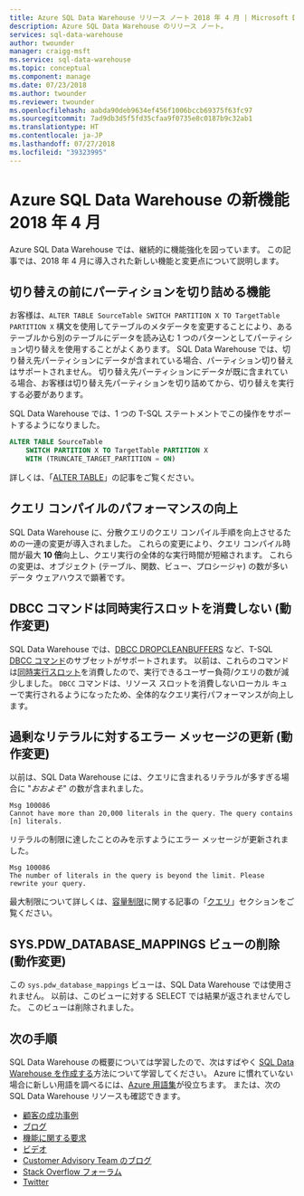```yaml
---
title: Azure SQL Data Warehouse リリース ノート 2018 年 4 月 | Microsoft Docs
description: Azure SQL Data Warehouse のリリース ノート。
services: sql-data-warehouse
author: twounder
manager: craigg-msft
ms.service: sql-data-warehouse
ms.topic: conceptual
ms.component: manage
ms.date: 07/23/2018
ms.author: twounder
ms.reviewer: twounder
ms.openlocfilehash: aabda90deb9634ef456f1006bccb69375f63fc97
ms.sourcegitcommit: 7ad9db3d5f5fd35cfaa9f0735e8c0187b9c32ab1
ms.translationtype: HT
ms.contentlocale: ja-JP
ms.lasthandoff: 07/27/2018
ms.locfileid: "39323995"
---
```

# <a name="whats-new-in-azure-sql-data-warehouse-april-2018"></a>Azure SQL Data Warehouse の新機能 2018 年 4 月
Azure SQL Data Warehouse では、継続的に機能強化を図っています。 この記事では、2018 年 4 月に導入された新しい機能と変更点について説明します。

## <a name="ability-to-truncate-a-partition-before-a-switch"></a>切り替えの前にパーティションを切り詰める機能
お客様は、`ALTER TABLE SourceTable SWITCH PARTITION X TO TargetTable PARTITION X` 構文を使用してテーブルのメタデータを変更することにより、あるテーブルから別のテーブルにデータを読み込む 1 つのパターンとしてパーティション切り替えを使用することがよくあります。 SQL Data Warehouse では、切り替え先パーティションにデータが含まれている場合、パーティション切り替えはサポートされません。 切り替え先パーティションにデータが既に含まれている場合、お客様は切り替え先パーティションを切り詰めてから、切り替えを実行する必要があります。

SQL Data Warehouse では、1 つの T-SQL ステートメントでこの操作をサポートするようになりました。

```sql
ALTER TABLE SourceTable 
    SWITCH PARTITION X TO TargetTable PARTITION X
    WITH (TRUNCATE_TARGET_PARTITION = ON)
```
詳しくは、「[ALTER TABLE](https://docs.microsoft.com/sql/t-sql/statements/alter-table-transact-sql)」の記事をご覧ください。

## <a name="improved-query-compilation-performance"></a>クエリ コンパイルのパフォーマンスの向上
SQL Data Warehouse に、分散クエリのクエリ コンパイル手順を向上させるための一連の変更が導入されました。 これらの変更により、クエリ コンパイル時間が最大 **10 倍**向上し、クエリ実行の全体的な実行時間が短縮されます。 これらの変更は、オブジェクト (テーブル、関数、ビュー、プロシージャ) の数が多いデータ ウェアハウスで顕著です。

## <a name="dbcc-commands-do-not-consume-concurrency-slots-behavior-change"></a>DBCC コマンドは同時実行スロットを消費しない (動作変更)
SQL Data Warehouse では、[DBCC DROPCLEANBUFFERS](https://docs.microsoft.com/sql/t-sql/database-console-commands/dbcc-dropcleanbuffers-transact-sql) など、T-SQL [DBCC コマンド](https://docs.microsoft.com/sql/t-sql/database-console-commands/dbcc-transact-sql)のサブセットがサポートされます。 以前は、これらのコマンドは[同時実行スロット](https://docs.microsoft.com/azure/sql-data-warehouse/resource-classes-for-workload-management#concurrency-slots)を消費したので、実行できるユーザー負荷/クエリの数が減少しました。 `DBCC` コマンドは、リソース スロットを消費しないローカル キューで実行されるようになったため、全体的なクエリ実行パフォーマンスが向上します。

## <a name="updated-error-message-for-excessive-literals-behavior-change"></a>過剰なリテラルに対するエラー メッセージの更新 (動作変更)
以前は、SQL Data Warehouse には、クエリに含まれるリテラルが多すぎる場合に "*おおよそ*" の数が含まれました。
```
Msg 100086
Cannot have more than 20,000 literals in the query. The query contains [n] literals.
```

リテラルの制限に達したことのみを示すようにエラー メッセージが更新されました。
```
Msg 100086
The number of literals in the query is beyond the limit. Please rewrite your query.
```

最大制限について詳しくは、[容量制限](https://docs.microsoft.com/azure/sql-data-warehouse/sql-data-warehouse-service-capacity-limits)に関する記事の「[クエリ](https://docs.microsoft.com/azure/sql-data-warehouse/sql-data-warehouse-service-capacity-limits#queries)」セクションをご覧ください。

## <a name="removed-the-syspdwdatabasemappings-view-behavior-change"></a>SYS.PDW_DATABASE_MAPPINGS ビューの削除 (動作変更)
この `sys.pdw_database_mappings` ビューは、SQL Data Warehouse では使用されません。 以前は、このビューに対する SELECT では結果が返されませんでした。 このビューは削除されました。 

## <a name="next-steps"></a>次の手順
SQL Data Warehouse の概要については学習したので、次はすばやく [SQL Data Warehouse を作成する][create a SQL Data Warehouse]方法について学習してください。 Azure に慣れていない場合に新しい用語を調べるには、[Azure 用語集][Azure glossary]が役立ちます。 または、次の SQL Data Warehouse リソースも確認できます。  

* [顧客の成功事例]
* [ブログ]
* [機能に関する要求]
* [ビデオ]
* [Customer Advisory Team のブログ]
* [Stack Overflow フォーラム]
* [Twitter]


[ブログ]: https://azure.microsoft.com/blog/tag/azure-sql-data-warehouse/
[Customer Advisory Team のブログ]: https://blogs.msdn.microsoft.com/sqlcat/tag/sql-dw/
[顧客の成功事例]: https://azure.microsoft.com/case-studies/?service=sql-data-warehouse
[機能に関する要求]: https://feedback.azure.com/forums/307516-sql-data-warehouse
[Stack Overflow フォーラム]: http://stackoverflow.com/questions/tagged/azure-sqldw
[Twitter]: https://twitter.com/hashtag/SQLDW
[ビデオ]: https://azure.microsoft.com/documentation/videos/index/?services=sql-data-warehouse
[create a SQL Data Warehouse]: ./create-data-warehouse-portal.md
[Azure glossary]: ../azure-glossary-cloud-terminology.md